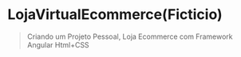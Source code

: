 # LojaVirtualEcommerce(Ficticio) 

> Criando um Projeto Pessoal, Loja Ecommerce com Framework Angular Html+CSS
